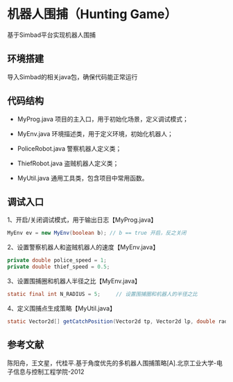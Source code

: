 # 机器人围捕（Hunting Game）
基于Simbad平台实现机器人围捕

## 环境搭建

导入Simbad的相关java包，确保代码能正常运行

## 代码结构

- MyProg.java 项目的主入口，用于初始化场景，定义调试模式；

- MyEnv.java 环境描述类，用于定义环境，初始化机器人；

- PoliceRobot.java 警察机器人定义类；

- ThiefRobot.java 盗贼机器人定义类；

- MyUtil.java 通用工具类，包含项目中常用函数。

## 调试入口

1、开启/关闭调试模式，用于输出日志【MyProg.java】
```java
MyEnv ev = new MyEnv(boolean b); // b == true 开启，反之关闭
```

2、设置警察机器人和盗贼机器人的速度【MyEnv.java】

```java
private double police_speed = 1;
private double thief_speed = 0.5;
```

3、设置围捕圈和机器人半径之比【MyEnv.java】

```java
static final int N_RADIUS = 5;     // 设置围捕圈和机器人的半径之比
```

4、定义围捕点生成策略【MyUtil.java】

```java
static Vector2d[] getCatchPosition(Vector2d tp, Vector2d lp, double radius) 
```


## 参考文献
陈阳舟，王文星，代桂平.基于角度优先的多机器人围捕策略[A].北京工业大学-电子信息与控制工程学院-2012
